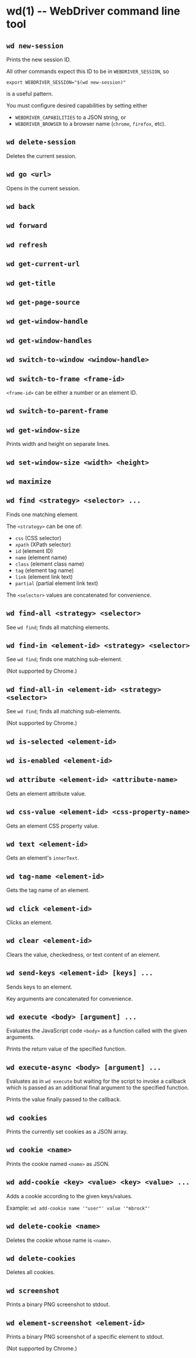 # wd(1) -- WebDriver command line tool

## `wd new-session`

Prints the new session ID.

All other commands expect this ID to be in `WEBDRIVER_SESSION`, so

    export WEBDRIVER_SESSION="$(wd new-session)"

is a useful pattern.

You must configure desired capabilities by setting either

  - `WEBDRIVER_CAPABILITIES` to a JSON string, or
  - `WEBDRIVER_BROWSER` to a browser name (`chrome`, `firefox`, etc).

## `wd delete-session`

Deletes the current session.

## `wd go <url>`

Opens <url> in the current session.

## `wd back`
## `wd forward`
## `wd refresh`

## `wd get-current-url`
## `wd get-title`
## `wd get-page-source`

## `wd get-window-handle`
## `wd get-window-handles`

## `wd switch-to-window <window-handle>`

## `wd switch-to-frame <frame-id>`

`<frame-id>` can be either a number or an element ID.

## `wd switch-to-parent-frame`

## `wd get-window-size`

Prints width and height on separate lines.

## `wd set-window-size <width> <height>`

## `wd maximize`

## `wd find <strategy> <selector> ...`

Finds one matching element.

The `<strategy>` can be one of:

  - `css` (CSS selector)
  - `xpath` (XPath selector)
  - `id` (element ID)
  - `name` (element name)
  - `class` (element class name)
  - `tag` (element tag name)
  - `link` (element link text)
  - `partial` (partial element link text)

The `<selector>` values are concatenated for convenience.

## `wd find-all <strategy> <selector>`

See `wd find`; finds all matching elements.

## `wd find-in <element-id> <strategy> <selector>`

See `wd find`; finds one matching sub-element.

(Not supported by Chrome.)

## `wd find-all-in <element-id> <strategy> <selector>`

See `wd find`; finds all matching sub-elements.

(Not supported by Chrome.)

## `wd is-selected <element-id>`
## `wd is-enabled <element-id>`

## `wd attribute <element-id> <attribute-name>`

Gets an element attribute value.

## `wd css-value <element-id> <css-property-name>`

Gets an element CSS property value.

## `wd text <element-id>`

Gets an element's `innerText`.

## `wd tag-name <element-id>`

Gets the tag name of an element.

## `wd click <element-id>`

Clicks an element.

## `wd clear <element-id>`

Clears the value, checkedness, or text content of an element.

## `wd send-keys <element-id> [keys] ...`

Sends keys to an element.

Key arguments are concatenated for convenience.

## `wd execute <body> [argument] ...`

Evaluates the JavaScript code `<body>` as a function called with the
given arguments.

Prints the return value of the specified function.

## `wd execute-async <body> [argument] ...`

Evaluates as in `wd execute` but waiting for the script to invoke a callback
which is passed as an additional final argument to the specified function.

Prints the value finally passed to the callback.

## `wd cookies`

Prints the currently set cookies as a JSON array.

## `wd cookie <name>`

Prints the cookie named `<name>` as JSON.

## `wd add-cookie <key> <value> <key> <value> ...`

Adds a cookie according to the given keys/values.

Example: `wd add-cookie name '"user"' value '"mbrock"'`

## `wd delete-cookie <name>`

Deletes the cookie whose name is `<name>`.

## `wd delete-cookies`

Deletes all cookies.

## `wd screenshot`

Prints a binary PNG screenshot to stdout.

## `wd element-screenshot <element-id>`

Prints a binary PNG screenshot of a specific element to stdout.

(Not supported by Chrome.)

